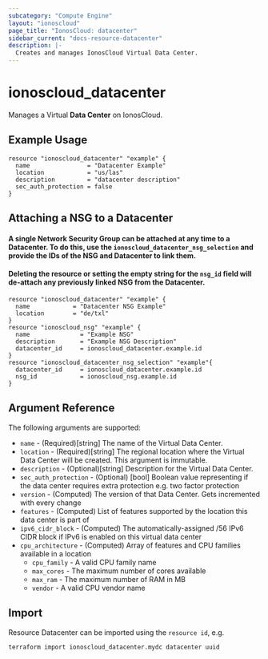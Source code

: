 ```yaml
---
subcategory: "Compute Engine"
layout: "ionoscloud"
page_title: "IonosCloud: datacenter"
sidebar_current: "docs-resource-datacenter"
description: |-
  Creates and manages IonosCloud Virtual Data Center.
---
```


# ionoscloud_datacenter

Manages a Virtual **Data Center** on IonosCloud.

## Example Usage

```hcl
resource "ionoscloud_datacenter" "example" {
  name                = "Datacenter Example"
  location            = "us/las"
  description         = "datacenter description"
  sec_auth_protection = false
}
```

## Attaching a NSG to a Datacenter

#### A single Network Security Group can be attached at any time to a Datacenter. To do this, use the `ionoscloud_datacenter_nsg_selection` and provide the IDs of the NSG and Datacenter to link them. 
#### Deleting the resource or setting the empty string for the `nsg_id` field will de-attach any previously linked NSG from the Datacenter.

```hcl
resource "ionoscloud_datacenter" "example" {
  name            = "Datacenter NSG Example"
  location        = "de/txl"
}
resource "ionoscloud_nsg" "example" {
  name              = "Example NSG"
  description       = "Example NSG Description"
  datacenter_id     = ionoscloud_datacenter.example.id
}
resource "ionoscloud_datacenter_nsg_selection" "example"{
  datacenter_id     = ionoscloud_datacenter.example.id
  nsg_id            = ionoscloud_nsg.example.id
}
```

## Argument Reference

The following arguments are supported:

* `name` - (Required)[string] The name of the Virtual Data Center.
* `location` - (Required)[string] The regional location where the Virtual Data Center will be created. This argument is immutable.
* `description` - (Optional)[string] Description for the Virtual Data Center.
* `sec_auth_protection` - (Optional) [bool] Boolean value representing if the data center requires extra protection e.g. two factor protection
* `version` - (Computed) The version of that Data Center. Gets incremented with every change
* `features` - (Computed) List of features supported by the location this data center is part of
* `ipv6_cidr_block` - (Computed) The automatically-assigned /56 IPv6 CIDR block if IPv6 is enabled on this virtual data center
* `cpu_architecture` - (Computed) Array of features and CPU families available in a location
  * `cpu_family` - A valid CPU family name
  * `max_cores` - The maximum number of cores available
  * `max_ram` - The maximum number of RAM in MB
  * `vendor` - A valid CPU vendor name

## Import

Resource Datacenter can be imported using the `resource id`, e.g.

```shell
terraform import ionoscloud_datacenter.mydc datacenter uuid
```
